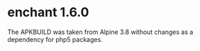 # enchant 1.6.0

The APKBUILD was taken from Alpine 3.8 without changes as a dependency for php5 packages.
